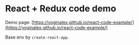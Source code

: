 # React + Redux code demo

Demo page: [https://yoginalex.github.io/react-code-example/](https://yoginalex.github.io/react-code-example/)

Base env by `create-react-app`.
